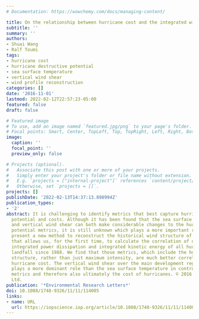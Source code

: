 ```yaml
---
# Documentation: https://wowchemy.com/docs/managing-content/

title: On the relationship between hurricane cost and the integrated wind profile
subtitle: ''
summary: ''
authors:
- Shuai Wang
- Ralf Toumi
tags:
- hurricane cost
- hurricane destructive potential
- sea surface temperature
- vertical wind shear
- wind profile reconstruction
categories: []
date: '2016-11-01'
lastmod: 2022-02-12T22:57:23-05:00
featured: false
draft: false

# Featured image
# To use, add an image named `featured.jpg/png` to your page's folder.
# Focal points: Smart, Center, TopLeft, Top, TopRight, Left, Right, BottomLeft, Bottom, BottomRight.
image:
  caption: ''
  focal_point: ''
  preview_only: false

# Projects (optional).
#   Associate this post with one or more of your projects.
#   Simply enter your project's folder or file name without extension.
#   E.g. `projects = ["internal-project"]` references `content/project/deep-learning/index.md`.
#   Otherwise, set `projects = []`.
projects: []
publishDate: '2022-02-13T14:37:13.898994Z'
publication_types:
- '2'
abstract: It is challenging to identify metrics that best capture hurricane destructive
  potential and costs. Although it has been found that the sea surface temperature
  and vertical wind shear can both make considerable changes to the hurricane destructive
  potential metrics, it is still unknown which plays a more important role. Here we
  present a new method to reconstruct the historical wind structure of hurricanes
  that allows us, for the first time, to calculate the correlation of damage with
  integrated power dissipation and integrated kinetic energy of all hurricanes at
  landfall since 1988. We find that those metrics, which include the horizontal wind
  structure, rather than just maximum intensity, are much better correlated with the
  hurricane cost. The vertical wind shear over the main development region of hurricanes
  plays a more dominant role than the sea surface temperature in controlling these
  metrics and therefore also ultimately the cost of hurricanes. © 2016 IOP Publishing
  Ltd.
publication: '*Environmental Research Letters*'
doi: 10.1088/1748-9326/11/11/114005
links:
- name: URL
  url: https://iopscience.iop.org/article/10.1088/1748-9326/11/11/114005
---
```


